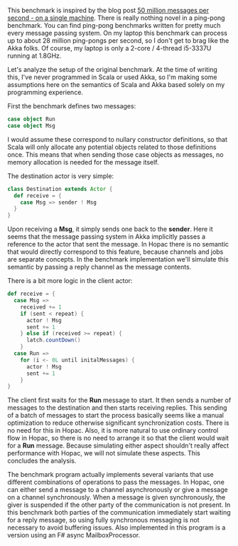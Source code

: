 This benchmark is inspired by the blog post
[50 million messages per second - on a single machine](http://letitcrash.com/post/20397701710/50-million-messages-per-second-on-a-single-machine).
There is really nothing novel in a ping-pong benchmark.  You can find ping-pong
benchmarks written for pretty much every message passing system.  On my laptop
this benchmark can process up to about 28 million ping-pongs per second, so I
don't get to brag like the Akka folks.  Of course, my laptop is only a 2-core /
4-thread i5-3337U running at 1.8GHz.

Let's analyze the setup of the original benchmark.  At the time of writing this,
I've never programmed in Scala or used Akka, so I'm making some assumptions here
on the semantics of Scala and Akka based solely on my programming experience.

First the benchmark defines two messages:

```scala
case object Run
case object Msg
```

I would assume these correspond to nullary constructor definitions, so that
Scala will only allocate any potential objects related to those definitions
once.  This means that when sending those case objects as messages, no memory
allocation is needed for the message itself.

The destination actor is very simple:

```scala
class Destination extends Actor {
  def receive = {
    case Msg => sender ! Msg
  }
}
```

Upon receiving a **Msg**, it simply sends one back to the **sender**.  Here it
seems that the message passing system in Akka implicitly passes a reference to
the actor that sent the message.  In Hopac there is no semantic that would
directly correspond to this feature, because channels and jobs are separate
concepts.  In the benchmark implementation we'll simulate this semantic by
passing a reply channel as the message contents.

There is a bit more logic in the client actor:

```scala
def receive = {
  case Msg =>
    received += 1
    if (sent < repeat) {
      actor ! Msg
      sent += 1
    } else if (received >= repeat) {
      latch.countDown()
    }
  case Run =>
    for (i <- 0L until initalMessages) {
      actor ! Msg
      sent += 1
    }
}
```

The client first waits for the **Run** message to start.  It then sends a number
of messages to the destination and then starts receiving replies.  This sending
of a batch of messages to start the process basically seems like a manual
optimization to reduce otherwise significant synchronization costs.  There is no
need for this in Hopac.  Also, it is more natural to use ordinary control flow
in Hopac, so there is no need to arrange it so that the client would wait for a
**Run** message.  Because simulating either aspect shouldn't really affect
performance with Hopac, we will not simulate these aspects.  This concludes the
analysis.

The benchmark program actually implements several variants that use different
combinations of operations to pass the messages.  In Hopac, one can either send
a message to a channel asynchronously or give a message on a channel
synchronously.  When a message is given synchronously, the giver is suspended if
the other party of the communication is not present.  In this benchmark both
parties of the communication immediately start waiting for a reply message, so
using fully synchronous messaging is not necessary to avoid buffering issues.
Also implemented in this program is a version using an F# async
MailboxProcessor.
